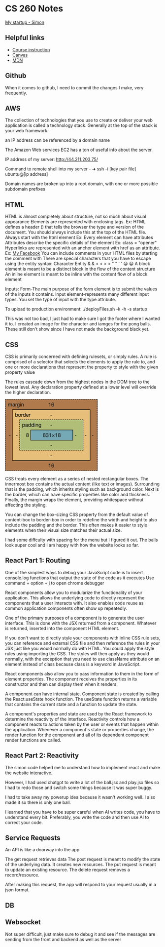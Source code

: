 # CS 260 Notes

[My startup - Simon](https://simon.cs260.click)

## Helpful links

- [Course instruction](https://github.com/webprogramming260)
- [Canvas](https://byu.instructure.com)
- [MDN](https://developer.mozilla.org)

## Github
When it comes to github, I need to commit the changes I make, very frequently. 

## AWS
The collection of technologies that you use to create or deliver your web application is called a technology stack. Generally at the top of the stack is your web framework.

an IP address can be referenced by a domain name

The Amazon Web services EC2 has a ton of useful info about the server.

IP address of my server: http://44.211.203.75/

Command to remote shell into my server - ➜  ssh -i [key pair file] ubuntu@[ip address]

Domain names are broken up into a root domain, with one or more possible subdomain prefixes

## HTML
HTML is almost completely about structure, not so much about visual appearance
Elements are represented with enclosing tags. Ex: <body> </body>
HTML defines a header (<!DOCTYPE html>) that tells the browser the type and version of the document. You should always include this at the top of the HTML file.
Always start with the html element Ex:<!DOCTYPE html>
                                      <html lang = "en"> 
                                          <head>
                                          </head>
                                          <body>
                                          </body>
                                       </html>
Every element can have attributes
Attributes describe the specific details of the element Ex: class = "opener"
Hyperlinks are represented with an anchor element with href as an attribute. Ex: <a href = "faecbook.com/bobgrader">My Facebook</a>
You can include comments in your HTML files by starting the comment with <!-- and ending it with -->
There are special characters that you have to escape using the entity syntax:
Character	Entity
    &	    &amp;
    <	    &lt;
    >	    &gt;
    "	    &quot;
    '	    &apos;
    😀	  &#128512;
A block element is meant to be a distinct block in the flow of the content structure
An inline element is meant to be inline with the content flow of a block element

Inputs:
Form-The main purpose of the form element is to submit the values of the inputs it contains. 
Input element-represents many different input types. You set the type of input with the type attribute. 

To upload to production environment:
./deployFiles.sh -k <yourpemkey> -h <yourdomain> -s startup 

This was not too bad, I just had to make sure I got the footer where I wanted it to. I created an image for the character and iamges for the pong balls. These still don't show since I have not made the background black yet.

## CSS
CSS is primarily concerned with defining rulesets, or simply rules. A rule is comprised of a selector that selects the elements to apply the rule to, and one or more declarations that represent the property to style with the given property value

The rules cascade down from the highest nodes in the DOM tree to the lowest level. Any declaration property defined at a lower level will override the higher declaration.

![alt text](image.png)

CSS treats every element as a series of nested rectangular boxes. The innermost box contains the actual content (like text or images). Surrounding that is the padding, which inherits styling such as background color. Next is the border, which can have specific properties like color and thickness. Finally, the margin wraps the element, providing whitespace without affecting the styling.

You can change the box-sizing CSS property from the default value of content-box to border-box in order to redefine the width and height to also include the padding and the border. This often makes it easier to style elements when their visual size matches their actual size.

I had some diffculty with spacing for the menu but I figured it out. The balls look super cool and I am happy with how the website looks so far.

## React Part 1: Routing

One of the simplest ways to debug your JavaScript code is to insert console.log functions that output the state of the code as it executes
Use command + option + j to open chrome debugger

React components allow you to modularize the functionality of your application. This allows the underlying code to directly represent the components that a user interacts with. It also enables code reuse as common application components often show up repeatedly.

One of the primary purposes of a component is to generate the user interface. This is done with the JSX returned from a component. Whatever is returned, inserted into the component HTML element.

If you don't want to directly style your components with inline CSS rule sets, you can reference and external CSS file and then reference the rules in your JSX just like you would normally do with HTML. You could apply the style rules using importing the CSS. The styles will then apply as they would normally, with the exception that you need to use className attribute on an element instead of class because class is a keyword in JavaScript.

React components also allow you to pass information to them in the form of element properties. The component receives the properties in its constructor and then can display them when it renders.


A component can have internal state. Component state is created by calling the React.useState hook function. The useState function returns a variable that contains the current state and a function to update the state. 

A component's properties and state are used by the React framework to determine the reactivity of the interface. Reactivity controls how a component reacts to actions taken by the user or events that happen within the application. Whenever a component's state or properties change, the render function for the component and all of its dependent component render functions are called.


## React Part 2: Reactivity

The simon code helped me to understand how to implement react and make the website interactive.

However, I had used chatgpt to write a lot of the ball.jsx and play.jsx files so I had to redo those and switch some things because it was super buggy.

I had to take away my powerup idea because it wasn't working well. I also made it so there is only one ball.

I learned that you have to be super careful when AI writes code, you have to understand every bit. Preferably, you write the code and then use AI to correct your code. 

## Service Requests
An API is like a doorway into the app


The get request retrieves data
The post request is meant to modify the state of the underlying data. It creates new resources.
The put request is meant to update an existing resource.
The delete request removes a record/resource.

After making this request, the app will respond to your request usually in a json format.

## DB


## Websocket
Not super difficult, just make sure to debug it and see if the messages are sending from the front and backend as well as the server